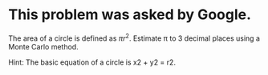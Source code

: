 # This problem was asked by Google.

The area of a circle is defined as $πr^2$. Estimate π to 3 decimal places using a Monte Carlo method.

Hint: The basic equation of a circle is x2 + y2 = r2.